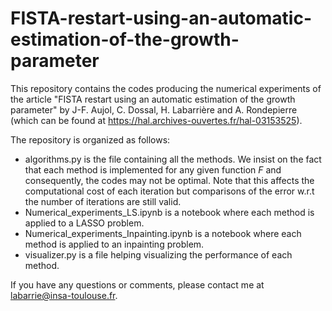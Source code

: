 # FISTA-restart-using-an-automatic-estimation-of-the-growth-parameter

This repository contains the codes producing the numerical experiments of the article "FISTA restart using an automatic estimation of the growth parameter" by J-F. Aujol, C. Dossal, H. Labarrière and A. Rondepierre (which can be found at https://hal.archives-ouvertes.fr/hal-03153525).

The repository is organized as follows:

* algorithms.py is the file containing all the methods. We insist on the fact that each method is implemented for any given function $F$ and consequently, the codes may not be optimal. Note that this affects the computational cost of each iteration but comparisons of the error w.r.t the number of iterations are still valid.
* Numerical_experiments_LS.ipynb is a notebook where each method is applied to a LASSO problem.
* Numerical_experiments_Inpainting.ipynb is a notebook where each method is applied to an inpainting problem.
* visualizer.py is a file helping visualizing the performance of each method.

If you have any questions or comments, please contact me at labarrie@insa-toulouse.fr.
